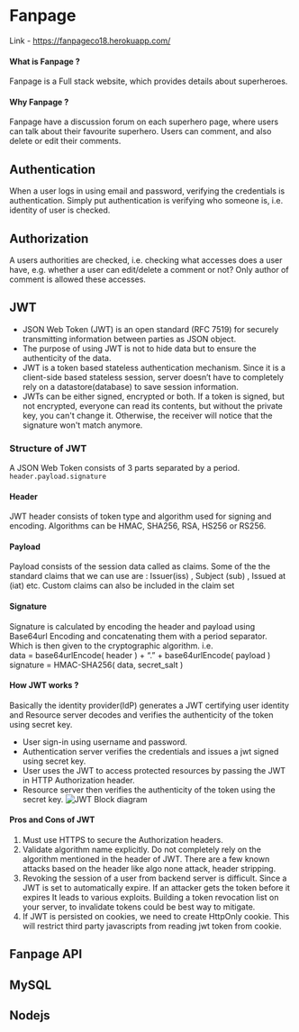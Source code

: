 # Fanpage
Link - https://fanpageco18.herokuapp.com/
#### What is Fanpage ? 
Fanpage is a Full stack website, which provides details about superheroes.
#### Why Fanpage ? 
Fanpage have a discussion forum on each superhero page, where users can talk about
their favourite superhero. 
Users can comment, and also delete or edit their comments.

## Authentication
When a user logs in using email and password, verifying the credentials is authentication.
Simply put authentication is verifying who someone is, i.e. identity of user is checked.
## Authorization
A users authorities are checked, i.e. checking what accesses does a user have, e.g. 
whether a user can edit/delete a comment or not? Only author of comment is allowed these accesses.
## JWT

- JSON Web Token (JWT) is an open standard (RFC 7519) for securely transmitting information between parties as JSON object.
- The purpose of using JWT is not to hide data but to ensure the authenticity of the data. 
- JWT is a token based stateless authentication mechanism. Since it is a client-side based stateless session, server doesn’t have to completely rely on a datastore(database) to save session information. 
- JWTs can be either signed, encrypted or both. If a token is signed, but not encrypted, everyone can read its contents, but without the private key, you can't change it. Otherwise, the receiver will notice that the signature won't match anymore.
### Structure of JWT
A JSON Web Token consists of 3 parts separated by a period.
`header.payload.signature`
#### Header 
JWT header consists of token type and algorithm used for signing and encoding. 
Algorithms can be HMAC, SHA256, RSA, HS256 or     RS256.
#### Payload   
Payload consists of the session data called as claims. 
Some of the the standard claims that we can use are : 
Issuer(iss) , Subject (sub)  , Issued at (iat) etc.
Custom claims can also be included in the claim set
#### Signature
Signature is calculated by encoding the header and payload 
using Base64url Encoding and concatenating them with a period separator.  
Which is then given to the cryptographic algorithm.
i.e.  
data = base64urlEncode( header ) + “.” + base64urlEncode( payload )
signature = HMAC-SHA256( data, secret_salt )   
#### How JWT works ? 
Basically the identity provider(IdP) generates a JWT certifying user identity 
and Resource server decodes and verifies the authenticity of the token using secret key.
- User sign-in using username and password.
- Authentication server verifies the credentials and issues a jwt signed using secret key.
- User uses the JWT to access protected resources by passing the JWT in HTTP Authorization header.
- Resource server then verifies the authenticity of the token using the secret key.
![JWT Block diagram](https://github.com/amanbhadauria01/Fanpage/blob/master/imgs/JWT%20block%20diagram.png?raw=true)
#### Pros and Cons of JWT
1. Must use HTTPS to secure the Authorization headers.
2. Validate algorithm name explicitly. 
       Do not completely rely on the algorithm mentioned in the header of JWT.
       There are a few known attacks based on the header like algo none  attack, header stripping.
3. Revoking the session of a user from backend server is difficult. 
       Since a JWT is set to automatically expire. 
       If an attacker gets the token before it expires It leads to various exploits. 
       Building a token revocation list on your server,
       to invalidate tokens could be best way to mitigate.
4. If JWT is persisted on cookies, we need to create HttpOnly cookie. 
       This will restrict third party javascripts from reading jwt token from cookie.

## Fanpage API

## MySQL    

## Nodejs

